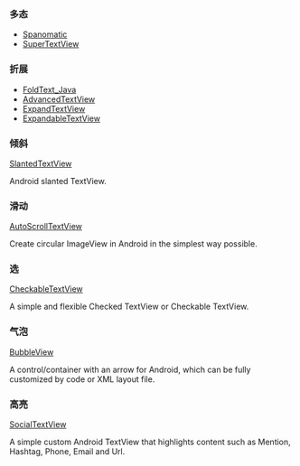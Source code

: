 ### 多态
* [Spanomatic](https://github.com/grivos/Spanomatic)
* [SuperTextView](https://github.com/chenBingX/SuperTextView)
### 折展
* [FoldText_Java](https://github.com/zzh12138/FoldText_Java)
* [AdvancedTextView](https://github.com/devilist/AdvancedTextView)
* [ExpandTextView](https://github.com/lcodecorex/ExpandTextView) 
* [ExpandableTextView](https://github.com/MZCretin/ExpandableTextView)
### 倾斜
[SlantedTextView](https://github.com/HeZaiJin/SlantedTextView)

Android slanted TextView.
### 滑动
[AutoScrollTextView](https://github.com/lopspower/AutoScrollTextView)

Create circular ImageView in Android in the simplest way possible.
### 选
[CheckableTextView](https://github.com/JDevZone/CheckableTextView)

A simple and flexible Checked TextView or Checkable TextView.
### 气泡
[BubbleView](https://github.com/cpiz/BubbleView)

A control/container with an arrow for Android, which can be fully customized by code or XML layout file.
### 高亮
[SocialTextView](https://github.com/hasankucuk/SocialTextView)

A simple custom Android TextView that highlights content such as Mention, Hashtag, Phone, Email and Url.